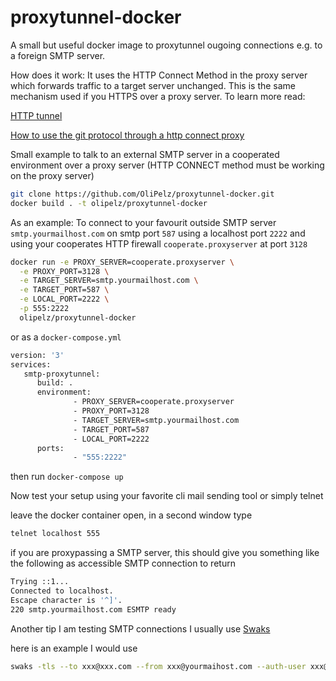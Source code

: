 # proxytunnel-docker

A small but useful docker image to proxytunnel ougoing connections e.g. to a foreign SMTP server.

How does it work: It uses the HTTP Connect Method in the proxy server which forwards traffic to a target server
unchanged. This is the same mechanism used if you HTTPS over a proxy server. To learn more read:

[HTTP tunnel](https://en.wikipedia.org/wiki/HTTP_tunnel)

[How to use the git protocol through a http connect proxy](https://www.emilsit.net/blog/archives/how-to-use-the-git-protocol-through-a-http-connect-proxy/)

Small example to talk to an external SMTP server in a cooperated environment over a proxy server 
(HTTP CONNECT method must be working on the proxy server)

```bash
git clone https://github.com/OliPelz/proxytunnel-docker.git
docker build . -t olipelz/proxytunnel-docker
``` 

As an example:
To connect to your favourit outside SMTP server ```smtp.yourmailhost.com``` on smtp port ```587``` using a localhost port ```2222``` 
and using your cooperates HTTP firewall ```cooperate.proxyserver``` at port ```3128```

```bash
docker run -e PROXY_SERVER=cooperate.proxyserver \
  -e PROXY_PORT=3128 \
  -e TARGET_SERVER=smtp.yourmailhost.com \
  -e TARGET_PORT=587 \
  -e LOCAL_PORT=2222 \
  -p 555:2222
  olipelz/proxytunnel-docker
```
or as a ```docker-compose.yml```

```bash
version: '3'
services:
   smtp-proxytunnel:
      build: .
      environment:
              - PROXY_SERVER=cooperate.proxyserver
              - PROXY_PORT=3128
              - TARGET_SERVER=smtp.yourmailhost.com
              - TARGET_PORT=587
              - LOCAL_PORT=2222
      ports:
              - "555:2222"
```
then run ```docker-compose up```


Now test your setup using your favorite cli mail sending tool or simply telnet

leave the docker container open, in a second window type
```bash
telnet localhost 555
```
if you are proxypassing a SMTP server, this should give you something like the following as accessible SMTP connection to return

```bash
Trying ::1...
Connected to localhost.
Escape character is '^]'.
220 smtp.yourmailhost.com ESMTP ready
```


Another tip I am testing SMTP  connections I usually use [Swaks](http://www.jetmore.org/john/code/swaks/)

here is an example I would use

```bash
swaks -tls --to xxx@xxx.com --from xxx@yourmaihost.com --auth-user xxx@yourmailhost.com  --server localhost
```

